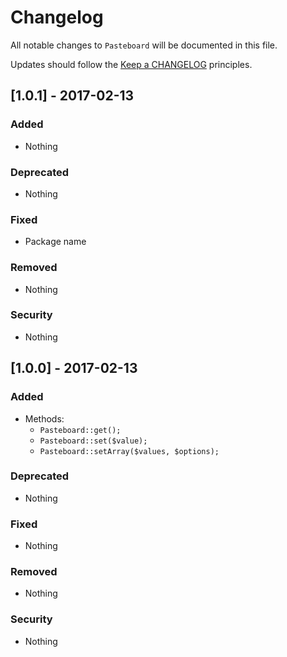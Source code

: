 # Changelog

All notable changes to `Pasteboard` will be documented in this file.

Updates should follow the [Keep a CHANGELOG](http://keepachangelog.com/) principles.

## [1.0.1] - 2017-02-13

### Added
- Nothing

### Deprecated
- Nothing

### Fixed
- Package name

### Removed
- Nothing

### Security
- Nothing

## [1.0.0] - 2017-02-13

### Added
- Methods:
    - `Pasteboard::get();`
    - `Pasteboard::set($value);`
    - `Pasteboard::setArray($values, $options);`

### Deprecated
- Nothing

### Fixed
- Nothing

### Removed
- Nothing

### Security
- Nothing
